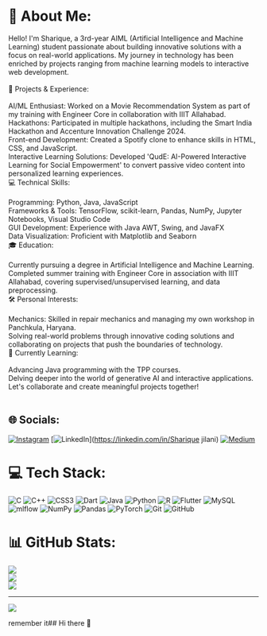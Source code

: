 # 💫 About Me:
Hello! I'm Sharique, a 3rd-year AIML (Artificial Intelligence and Machine Learning) student passionate about building innovative solutions with a focus on real-world applications. My journey in technology has been enriched by projects ranging from machine learning models to interactive web development.<br><br>🔧 Projects & Experience:<br><br>AI/ML Enthusiast: Worked on a Movie Recommendation System as part of my training with Engineer Core in collaboration with IIIT Allahabad.<br>Hackathons: Participated in multiple hackathons, including the Smart India Hackathon and Accenture Innovation Challenge 2024.<br>Front-end Development: Created a Spotify clone to enhance skills in HTML, CSS, and JavaScript.<br>Interactive Learning Solutions: Developed 'QudE: AI-Powered Interactive Learning for Social Empowerment' to convert passive video content into personalized learning experiences.<br>💻 Technical Skills:<br><br>Programming: Python, Java, JavaScript<br>Frameworks & Tools: TensorFlow, scikit-learn, Pandas, NumPy, Jupyter Notebooks, Visual Studio Code<br>GUI Development: Experience with Java AWT, Swing, and JavaFX<br>Data Visualization: Proficient with Matplotlib and Seaborn<br>🎓 Education:<br><br>Currently pursuing a degree in Artificial Intelligence and Machine Learning.<br>Completed summer training with Engineer Core in association with IIIT Allahabad, covering supervised/unsupervised learning, and data preprocessing.<br>🛠️ Personal Interests:<br><br>Mechanics: Skilled in repair mechanics and managing my own workshop in Panchkula, Haryana.<br>Solving real-world problems through innovative coding solutions and collaborating on projects that push the boundaries of technology.<br>🌱 Currently Learning:<br><br>Advancing Java programming with the TPP courses.<br>Delving deeper into the world of generative AI and interactive applications.<br>Let's collaborate and create meaningful projects together!<br><br>


## 🌐 Socials:
[![Instagram](https://img.shields.io/badge/Instagram-%23E4405F.svg?logo=Instagram&logoColor=white)](https://instagram.com/Sharique1727) [![LinkedIn](https://img.shields.io/badge/LinkedIn-%230077B5.svg?logo=linkedin&logoColor=white)](https://linkedin.com/in/Sharique jilani) [![Medium](https://img.shields.io/badge/Medium-12100E?logo=medium&logoColor=white)](https://medium.com/@Sharique ) 

# 💻 Tech Stack:
![C](https://img.shields.io/badge/c-%2300599C.svg?style=for-the-badge&logo=c&logoColor=white) ![C++](https://img.shields.io/badge/c++-%2300599C.svg?style=for-the-badge&logo=c%2B%2B&logoColor=white) ![CSS3](https://img.shields.io/badge/css3-%231572B6.svg?style=for-the-badge&logo=css3&logoColor=white) ![Dart](https://img.shields.io/badge/dart-%230175C2.svg?style=for-the-badge&logo=dart&logoColor=white) ![Java](https://img.shields.io/badge/java-%23ED8B00.svg?style=for-the-badge&logo=openjdk&logoColor=white) ![Python](https://img.shields.io/badge/python-3670A0?style=for-the-badge&logo=python&logoColor=ffdd54) ![R](https://img.shields.io/badge/r-%23276DC3.svg?style=for-the-badge&logo=r&logoColor=white) ![Flutter](https://img.shields.io/badge/Flutter-%2302569B.svg?style=for-the-badge&logo=Flutter&logoColor=white) ![MySQL](https://img.shields.io/badge/mysql-4479A1.svg?style=for-the-badge&logo=mysql&logoColor=white) ![mlflow](https://img.shields.io/badge/mlflow-%23d9ead3.svg?style=for-the-badge&logo=numpy&logoColor=blue) ![NumPy](https://img.shields.io/badge/numpy-%23013243.svg?style=for-the-badge&logo=numpy&logoColor=white) ![Pandas](https://img.shields.io/badge/pandas-%23150458.svg?style=for-the-badge&logo=pandas&logoColor=white) ![PyTorch](https://img.shields.io/badge/PyTorch-%23EE4C2C.svg?style=for-the-badge&logo=PyTorch&logoColor=white) ![Git](https://img.shields.io/badge/git-%23F05033.svg?style=for-the-badge&logo=git&logoColor=white) ![GitHub](https://img.shields.io/badge/github-%23121011.svg?style=for-the-badge&logo=github&logoColor=white)
# 📊 GitHub Stats:
![](https://github-readme-stats.vercel.app/api?username=Sharique9022&theme=dark&hide_border=false&include_all_commits=false&count_private=false)<br/>
![](https://github-readme-streak-stats.herokuapp.com/?user=Sharique9022&theme=dark&hide_border=false)<br/>
![](https://github-readme-stats.vercel.app/api/top-langs/?username=Sharique9022&theme=dark&hide_border=false&include_all_commits=false&count_private=false&layout=compact)

---
[![](https://visitcount.itsvg.in/api?id=Sharique9022&icon=0&color=0)](https://visitcount.itsvg.in)

<!-- Proudly created with GPRM ( https://gprm.itsvg.in ) -->
remember it## Hi there 👋

<!--
**Sharique9022/Sharique9022** is a ✨ _special_ ✨ repository because its `README.md` (this file) appears on your GitHub profile.

Here are some ideas to get you started:

- 🔭 I’m currently working on ...
- 🌱 I’m currently learning ...
- 👯 I’m looking to collaborate on ...
- 🤔 I’m looking for help with ...
- 💬 Ask me about ...
- 📫 How to reach me: ...
- 😄 Pronouns: ...
- ⚡ Fun fact: ...
-->
